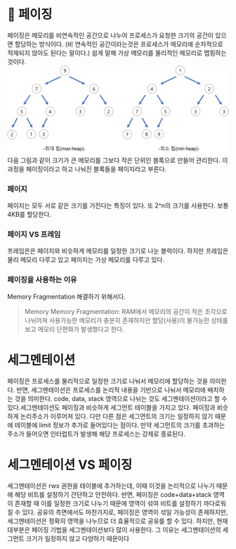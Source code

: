# 📑 페이징

페이징은 메모리를 비연속적인 공간으로 나누어 프로세스가 요청한 크기의 공간이 있으면 할당하는 방식이다. (비 연속적인 공간이라는것은 프로세스가 메모리에 순차적으로 적재되지 않아도 된다는 말이다.) 쉽게 말해 가상 메모리를 물리적인 메모리로 맵핑하는 것이다.
![Alt text](./images/image.png)
다음 그림과 같이 크기가 큰 메모리를 그보다 작은 단위인 블록으로 만들어 관리한다. 이 과정을 페이징이라고 하고 나눠진 블록들을 페이지라고 부른다.

### 페이지

페이지는 모두 서로 같은 크기를 가진다는 특징이 있다. 또 2^n의 크기를 사용한다. 보통 4KB를 할당한다.

### 페이지 VS 프레임

프레임은은 페이지와 비슷하게 메모리를 일정한 크기로 나눈 블럭이다. 하지만 프레임은 물리 메모리 다루고 있고 페이지는 가상 메모리를 다루고 있다.

### 페이징을 사용하는 이유

Memory Fragmentation 해결하기 위해서다.

> Memory Memory Fragmentation: RAM에서 메모리의 공간이 작은 조각으로 나뉘어져 사용가능한 메모리가 충분히 존재하지만 할당(사용)이 불가능한 상태를 보고 메모리 단편화가 발생했다고 한다.

# 세그멘테이션

페이징은 프로세스를 물리적으로 일정한 크기로 나눠서 메모리에 할당하는 것을 의미한다. 반면, 세그멘테이션은 프로세스를 논리적 내용을 기반으로 나눠서 메모리에 배치하는 것을 의미한다. code, data, stack 영역으로 나뉘는 것도 세그멘테이션이라고 할 수 있다.세그멘테이션도 페이징과 비슷하게 세그먼트 테이블을 가지고 있다. 페이징과 비슷하게 논리주소가 이루어져 있다. 다만 다른 점은 세그먼트의 크기는 일정하지 않기 때문에 테이블에 limit 정보가 추가로 들어있다는 점이다. 만약 세그먼트의 크기를 초과하는 주소가 들어오면 인터럽트가 발생해 해당 프로세스는 강제로 종료된다.

# 세그멘테이션 VS 페이징

세그멘테이션은 rwx 권한을 테이블에 추가하는데, 이때 이것을 논리적으로 나누기 때문에 해당 비트를 설정하기 간단하고 안전하다. 반면, 페이징은 code+data+stack 영역이 존재할 때 이를 일정한 크기로 나누기 때문에 영역이 섞여 비트를 설정하기 까다로워질 수 있다. 공유의 측면에서도 마찬가지로, 페이징은 영역이 섞일 가능성이 존재하지만, 세그멘테이션은 정확히 영역을 나누므로 더 효율적으로 공유를 할 수 있다. 하지만, 현재 대부분은 페이징 기법을 세그멘테이션보다 많이 사용한다.
그 이유는 세그멘테이션의 세그먼트 크기가 일정하지 않고 다양하기 때문이다
